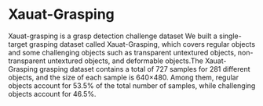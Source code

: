 # Xauat-Grasping
Xauat-grasping is a grasp detection challenge dataset
We built a single-target grasping dataset called Xauat-Grasping, which covers regular objects and some challenging objects such as transparent untextured objects, non-transparent untextured objects, and deformable objects.The Xauat-Grasping grasping dataset contains a total of 727 samples for 281 different objects, and the size of each sample is 640×480. Among them, regular objects account for 53.5% of the total number of samples, while challenging objects account for 46.5%.
